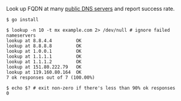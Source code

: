 Look up FQDN at many [public DNS servers](https://public-dns.info/nameservers.txt) and report success rate.

```
$ go install

$ lookup -n 10 -t mx example.com 2> /dev/null # ignore failed nameservers
lookup at 8.8.4.4         OK
lookup at 8.8.8.8         OK
lookup at 1.0.0.1         OK
lookup at 1.1.1.1         OK
lookup at 1.1.1.2         OK
lookup at 151.80.222.79   OK
lookup at 119.160.80.164  OK
7 ok responses out of 7 (100.00%)

$ echo $? # exit non-zero if there's less than 90% ok responses
0
```